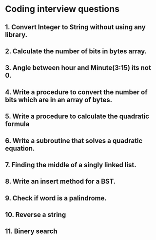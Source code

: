 # Coding interview questions

## 1. Convert Integer to String without using any library.

## 2. Calculate the number of bits in bytes array.

## 3. Angle between hour and Minute(3:15) its not 0.

## 4. Write a procedure to convert the number of bits which are in an array of bytes. 

## 5. Write a procedure to calculate the quadratic formula 

## 6. Write a subroutine that solves a quadratic equation. 

## 7. Finding the middle of a singly linked list.

## 8. Write an insert method for a BST.

## 9. Check if word is a palindrome.

## 10. Reverse a string

## 11. Binery search
